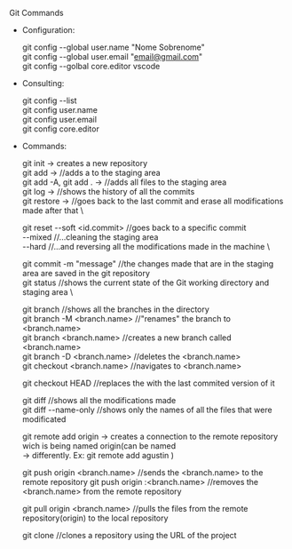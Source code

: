 Git Commands

 * Configuration:

   git config --global user.name "Nome Sobrenome" \
   git config --global user.email "email@gmail.com"\
   git config --golbal core.editor vscode 

 * Consulting: 

   git config --list \
   git config user.name \
   git config user.email \
   git config core.editor

 * Commands:

   git init ->                              creates a new repository \
   git add <file> ->                           //adds a <file> to the staging area \
   git add -A, git add . ->                    //adds all files to the staging area \
   git log ->                                 //shows the history of all the commits \
   git restore <file> ->                      //goes back to the last commit and erase all modifications made after that \
   
   git reset --soft  <id.commit>            //goes back to a specific commit \
             --mixed                        //...cleaning the staging area \
             --hard                         //...and reversing all the modifications made in the machine \

   git commit -m "message"                  //the changes made that are in the staging area are saved in the git repository \
   git status                               //shows the current state of the Git working directory and staging area \

   git branch                               //shows all the branches in the directory \
   git branch -M <branch.name>              //"renames" the branch to <branch.name> \
   git branch <branch.name>                 //creates a new branch called <branch.name> \
   git branch -D <branch.name>              //deletes the <branch.name> \
   git checkout <branch.name>               //navigates to <branch.name>

   git checkout HEAD <file>                 //replaces the <file> with the last commited version of it 

   git diff                                 //shows all the modifications made \
   git diff --name-only                     //shows only the names of all the files that were modificated

   git remote add origin <remote repo url> -> creates a connection to the remote repository wich is being named origin(can be named  \
                                           -> differently. Ex: git remote add agustin <remote repo url>)
   
   git push origin <branch.name>            //sends the <branch.name> to the remote repository
   git push origin :<branch.name>           //removes the <branch.name> from the remote repository

   git pull origin <branch.name>            //pulls the files from the remote repository(origin) to the local repository

   git clone <URL>                          //clones a repository using the URL of the project
